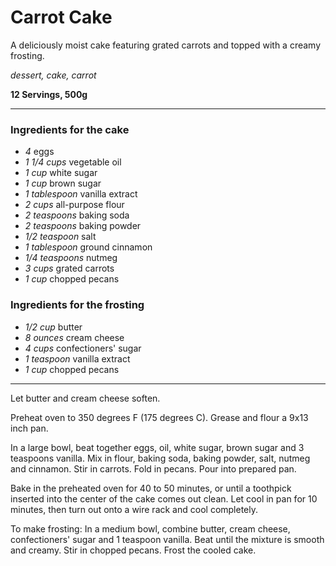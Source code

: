 # Carrot Cake

A deliciously moist cake featuring grated carrots and topped with a creamy frosting.

*dessert, cake, carrot*

**12 Servings, 500g**

---

### Ingredients for the cake
- *4* eggs
- *1 1/4 cups* vegetable oil
- *1 cup* white sugar
- *1 cup* brown sugar
- *1 tablespoon* vanilla extract
- *2 cups* all-purpose flour
- *2 teaspoons* baking soda
- *2 teaspoons* baking powder
- *1/2 teaspoon* salt
- *1 tablespoon* ground cinnamon
- *1/4 teaspoons* nutmeg
- *3 cups* grated carrots
- *1 cup* chopped pecans

### Ingredients for the frosting
- *1/2 cup* butter
- *8 ounces* cream cheese
- *4 cups* confectioners' sugar
- *1 teaspoon* vanilla extract
- *1 cup* chopped pecans

---

Let butter and cream cheese soften.

Preheat oven to 350 degrees F (175 degrees C). Grease and flour a 9x13 inch pan.

In a large bowl, beat together eggs, oil, white sugar, brown sugar and 3 teaspoons vanilla. Mix in flour, baking soda, baking powder, salt, nutmeg and cinnamon. Stir in carrots. Fold in pecans. Pour into prepared pan.

Bake in the preheated oven for 40 to 50 minutes, or until a toothpick inserted into the center of the cake comes out clean. Let cool in pan for 10 minutes, then turn out onto a wire rack and cool completely.

To make frosting: In a medium bowl, combine butter, cream cheese, confectioners' sugar and 1 teaspoon vanilla. Beat until the mixture is smooth and creamy. Stir in chopped pecans. Frost the cooled cake.
